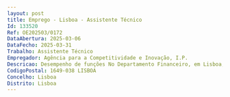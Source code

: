 ```yaml
--- 
layout: post
title: Emprego - Lisboa - Assistente Técnico
Id: 133520
Ref: OE202503/0172
DataAbertura: 2025-03-06
DataFecho: 2025-03-31
Trabalho: Assistente Técnico
Empregador: Agência para a Competitividade e Inovação, I.P.
Descricao: Desempenho de funções No Departamento Financeiro, em Lisboa, cujas competências estão descritas no número 20 da Deliberação n.º 486 2015, publicada no DR, 2.ª série, de 8 de abril.Descrição de funções  As funções gerais a exercer, em Lisboa, são as inerentes à carreira categoria de assistente técnico, constantes no anexo à Lei Geral de Trabalho em Funções Públicas, às quais corresponde o grau 2 de complexidade funcional  Funções de natureza executiva, de aplicação de métodos e processos,com base em diretivas bem definidas e instruções gerais, de grau médio de complexidade, nas áreas de atuação comuns e instrumentais e nos vários domínios de atuação dos órgãos e serviços, nas quais se incluem  emissão de faturas e outros documentos de receita  tratamento de faturas e outros documentos de despesa  registo contabilístico  reconciliação bancária   conferência de contas e saldos de contas  apoio na circularização de contas  participar noutras atividades na esfera de competências do Departamento.
CodigoPostal: 1649-038 LISBOA
Concelho: Lisboa
Distrito: Lisboa
--- 
```

